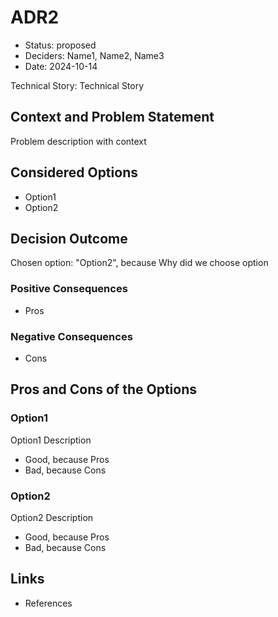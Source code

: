 # ADR2

* Status: proposed
* Deciders: Name1, Name2, Name3
* Date: 2024-10-14

Technical Story: Technical Story

## Context and Problem Statement

Problem description with context

## Considered Options

* Option1
* Option2

## Decision Outcome

Chosen option: "Option2", because Why did we choose option

### Positive Consequences

* Pros

### Negative Consequences

* Cons

## Pros and Cons of the Options

### Option1

Option1 Description

* Good, because Pros
* Bad, because Cons

### Option2

Option2 Description

* Good, because Pros
* Bad, because Cons

## Links

* References
